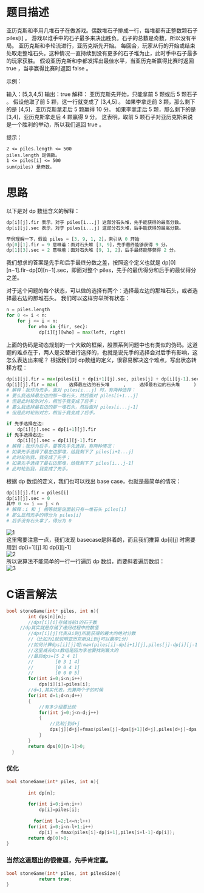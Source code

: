 题目描述
============================
亚历克斯和李用几堆石子在做游戏。偶数堆石子排成一行，每堆都有正整数颗石子 piles[i] 。
游戏以谁手中的石子最多来决出胜负。石子的总数是奇数，所以没有平局。
亚历克斯和李轮流进行，亚历克斯先开始。 每回合，玩家从行的开始或结束处取走整堆石头。这种情况一直持续到没有更多的石子堆为止，此时手中石子最多的玩家获胜。
假设亚历克斯和李都发挥出最佳水平，当亚历克斯赢得比赛时返回 true ，当李赢得比赛时返回 false 。

示例：

输入：[5,3,4,5]
输出：true
解释：
亚历克斯先开始，只能拿前 5 颗或后 5 颗石子 。
假设他取了前 5 颗，这一行就变成了 [3,4,5] 。
如果李拿走前 3 颗，那么剩下的是 [4,5]，亚历克斯拿走后 5 颗赢得 10 分。
如果李拿走后 5 颗，那么剩下的是 [3,4]，亚历克斯拿走后 4 颗赢得 9 分。
这表明，取前 5 颗石子对亚历克斯来说是一个胜利的举动，所以我们返回 true 。

提示：


	2 <= piles.length <= 500
	piles.length 是偶数。
	1 <= piles[i] <= 500
	sum(piles) 是奇数。


思路
===========================================
以下是对 dp 数组含义的解释：
```Python
dp[i][j].fir 表示，对于 piles[i...j] 这部分石头堆，先手能获得的最高分数。
dp[i][j].sec 表示，对于 piles[i...j] 这部分石头堆，后手能获得的最高分数。

举例理解一下，假设 piles = [3, 9, 1, 2]，索引从 0 开始
dp[0][1].fir = 9 意味着：面对石头堆 [3, 9]，先手最终能够获得 9 分。
dp[1][3].sec = 2 意味着：面对石头堆 [9, 1, 2]，后手最终能够获得 2 分。
```
我们想求的答案是先手和后手最终分数之差，按照这个定义也就是 dp[0][n−1].fir−dp[0][n−1].sec，即面对整个 piles，先手的最优得分和后手的最优得分之差。


对于这个问题的每个状态，可以做的选择有两个：选择最左边的那堆石头，或者选择最右边的那堆石头。 我们可以这样穷举所有状态：
```Python
n = piles.length
for 0 <= i < n:
    for j <= i < n:
        for who in {fir, sec}:
            dp[i][j][who] = max(left, right)
```

上面的伪码是动态规划的一个大致的框架，股票系列问题中也有类似的伪码。这道题的难点在于，两人是交替进行选择的，也就是说先手的选择会对后手有影响，这怎么表达出来呢？
根据我们对 dp数组的定义，很容易解决这个难点，写出状态转移方程：
```Python
dp[i][j].fir = max(piles[i] + dp[i+1][j].sec, piles[j] + dp[i][j-1].sec)
dp[i][j].fir = max(    选择最左边的石头堆     ,     选择最右边的石头堆     )
# 解释：我作为先手，面对 piles[i...j] 时，有两种选择：
# 要么我选择最左边的那一堆石头，然后面对 piles[i+1...j]
# 但是此时轮到对方，相当于我变成了后手；
# 要么我选择最右边的那一堆石头，然后面对 piles[i...j-1]
# 但是此时轮到对方，相当于我变成了后手。

if 先手选择左边:
    dp[i][j].sec = dp[i+1][j].fir
if 先手选择右边:
    dp[i][j].sec = dp[i][j-1].fir
# 解释：我作为后手，要等先手先选择，有两种情况：
# 如果先手选择了最左边那堆，给我剩下了 piles[i+1...j]
# 此时轮到我，我变成了先手；
# 如果先手选择了最右边那堆，给我剩下了 piles[i...j-1]
# 此时轮到我，我变成了先手。
```
根据 dp 数组的定义，我们也可以找出 base case，也就是最简单的情况：
```Python
dp[i][j].fir = piles[i]
dp[i][j].sec = 0
其中 0 <= i == j < n
# 解释：i 和 j 相等就是说面前只有一堆石头 piles[i]
# 那么显然先手的得分为 piles[i]
# 后手没有石头拿了，得分为 0
``` 

![1](https://pic.leetcode-cn.com/4130c179b1539ca8f79cf11d060dcece59d6da8d1199330f0c4086f14e4b55c2-file_1564377204078)  
这里需要注意一点，我们发现 basecase是斜着的，而且我们推算 dp[i][j] 时需要用到 dp[i+1][j] 和 dp[i][j-1]  
![2](https://pic.leetcode-cn.com/f59bdc232e1be821fbcabc6640e9775bef5b4cbd0b2c653edc6e0db2c3d7440b-file_1564377204079)   
所以说算法不能简单的一行一行遍历 dp 数组，而要斜着遍历数组：  
![3](https://pic.leetcode-cn.com/3b1adc86ba35fb78111ee6e1b6c38d7adac2f7da4169fbb076672d0351150c50-file_1564377204083)

C语言解法
==========================
```c
bool stoneGame(int* piles, int n){
        int dps[n][n];
        //dps[i][i]存储当前i的石子数
	 //dp其实就是存储了递归过程中的数值
        //dps[i][j]代表从i到j所能获得的最大的绝对分数
        //（比如为1就说明亚历克斯从i到j可以赢李1分）
        //如何计算dps[i][j]呢:max(piles[i]-dp[i+1][j],piles[j]-dp[i][j-1]);
        //这里减去dps数组是因为李也要找到最大的
        //最后dps=[5 2 4 1]
        //        [0 3 1 4]
        //        [0 0 4 1]
        //        [0 0 0 5]
        for(int i=0;i<n;i++)
            dps[i][i]=piles[i];
        //d=1,其实代表，先算两个子的时候
        for(int d=1;d<n;d++)
        {
            //有多少组要比较
            for(int j=0;j<n-d;j++)
            {
                //比较j到d+j
                dps[j][d+j]=fmax(piles[j]-dps[j+1][d+j],piles[d+j]-dps[j][d+j-1]);
            }
        }
        return dps[0][n-1]>0;
  }
```
### 优化
```c
bool stoneGame(int* piles, int n){
   
        int dp[n];
        
        for(int i=0;i<n;i++)
            dp[i]=piles[i];
       
          for(int l=2;l<=n;l++)
        for(int i=0;i<n-l+1;i++)
            dp[i] = fmax(piles[i]-dp[i+1],piles[i+l-1]-dp[i]);
        return dp[0]>0;
}
```
### 当然这道题出的很傻逼，先手肯定赢。
```c
bool stoneGame(int* piles, int pilesSize){
            return true;
}
```
